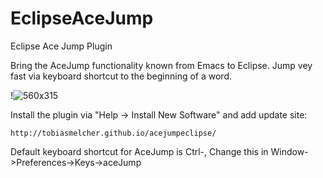 # EclipseAceJump
Eclipse Ace Jump Plugin

Bring the AceJump functionality known from Emacs to Eclipse. Jump vey fast via keyboard shortcut to the beginning of a word.

!![560x315](//youtu.be/5gx7GGMuKp4)

Install the plugin via "Help -> Install New Software" and add update site:

````
http://tobiasmelcher.github.io/acejumpeclipse/
````
Default keyboard shortcut for AceJump is Ctrl-,
Change this in Window->Preferences->Keys->aceJump

